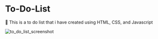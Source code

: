 # To-Do-List
📝
This is a to do list that i have created using HTML, CSS, and Javascript


![to_do_list_screenshot](https://user-images.githubusercontent.com/25596786/58975097-fc495380-8778-11e9-9fb0-70c5b1c5227b.png)
